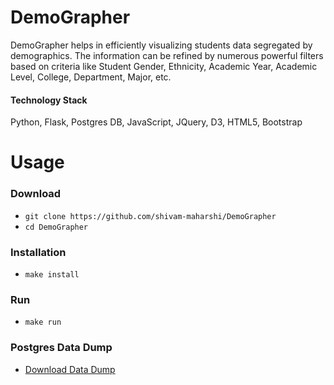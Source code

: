 # DemoGrapher
DemoGrapher helps in efficiently visualizing students data segregated by demographics. The information can be refined by numerous powerful filters based on criteria like Student Gender, Ethnicity, Academic Year, Academic Level, College, Department, Major, etc.

#### Technology Stack
Python, Flask, Postgres DB, JavaScript, JQuery, D3, HTML5, Bootstrap

# Usage

### Download
* `git clone https://github.com/shivam-maharshi/DemoGrapher`<br>
* `cd DemoGrapher`

### Installation
* `make install`

### Run
* `make run`

### Postgres Data Dump
* [Download Data Dump](https://drive.google.com/open?id=0BxWBnne3rp_vSnU0Wm5NQXV1Z28)
